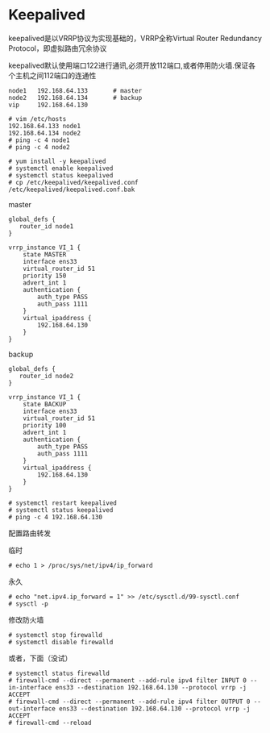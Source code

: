 # Keepalived

keepalived是以VRRP协议为实现基础的，VRRP全称Virtual Router Redundancy Protocol，即虚拟路由冗余协议

keepalived默认使用端口122进行通讯,必须开放112端口,或者停用防火墙.保证各个主机之间112端口的连通性

```
node1   192.168.64.133       # master
node2   192.168.64.134       # backup
vip     192.168.64.130
```

```
# vim /etc/hosts
192.168.64.133 node1
192.168.64.134 node2
# ping -c 4 node1
# ping -c 4 node2
```

```
# yum install -y keepalived
# systemctl enable keepalived
# systemctl status keepalived
# cp /etc/keepalived/keepalived.conf /etc/keepalived/keepalived.conf.bak
```

master
```
global_defs {
   router_id node1
}

vrrp_instance VI_1 {
    state MASTER
    interface ens33
    virtual_router_id 51
    priority 150
    advert_int 1
    authentication {
        auth_type PASS
        auth_pass 1111
    }
    virtual_ipaddress {
        192.168.64.130
    }
}
```


backup
```
global_defs {
   router_id node2
}

vrrp_instance VI_1 {
    state BACKUP
    interface ens33
    virtual_router_id 51
    priority 100
    advert_int 1
    authentication {
        auth_type PASS
        auth_pass 1111
    }
    virtual_ipaddress {
        192.168.64.130
    }
}
```

```
# systemctl restart keepalived
# systemctl status keepalived
# ping -c 4 192.168.64.130
```

配置路由转发

临时
```
# echo 1 > /proc/sys/net/ipv4/ip_forward
```
永久
```
# echo "net.ipv4.ip_forward = 1" >> /etc/sysctl.d/99-sysctl.conf 
# sysctl -p
```

修改防火墙
```
# systemctl stop firewalld
# systemctl disable firewalld
```
或者，下面（没试）
```
# systemctl status firewalld
# firewall-cmd --direct --permanent --add-rule ipv4 filter INPUT 0 --in-interface ens33 --destination 192.168.64.130 --protocol vrrp -j ACCEPT
# firewall-cmd --direct --permanent --add-rule ipv4 filter OUTPUT 0 --out-interface ens33 --destination 192.168.64.130 --protocol vrrp -j ACCEPT
# firewall-cmd --reload
```
